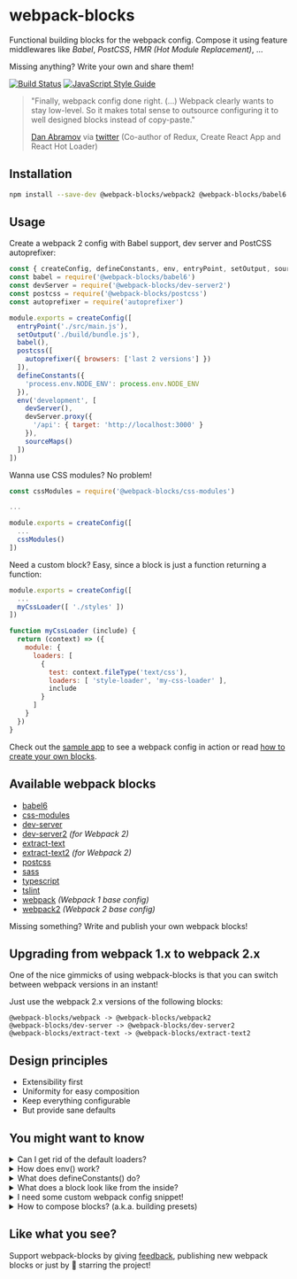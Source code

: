 # webpack-blocks

Functional building blocks for the webpack config. Compose it using feature middlewares like *Babel*, *PostCSS*, *HMR&nbsp;(Hot&nbsp;Module&nbsp;Replacement)*, …

Missing anything? Write your own and share them!

[![Build Status](https://travis-ci.org/andywer/webpack-blocks.svg?branch=master)](https://travis-ci.org/andywer/webpack-blocks)
[![JavaScript Style Guide](https://img.shields.io/badge/code%20style-standard-brightgreen.svg)](http://standardjs.com/)

>"Finally, webpack config done right. (...) Webpack clearly wants to stay low-level. So it makes total sense to outsource configuring it to well designed blocks instead of copy-paste."
>
>[Dan Abramov](https://github.com/gaearon) via [twitter](https://twitter.com/dan_abramov/status/806249934399881216) (Co-author of Redux, Create React App and React Hot Loader)


## Installation

```sh
npm install --save-dev @webpack-blocks/webpack2 @webpack-blocks/babel6 ...
```


## Usage

Create a webpack 2 config with Babel support, dev server and PostCSS autoprefixer:

```js
const { createConfig, defineConstants, env, entryPoint, setOutput, sourceMaps } = require('@webpack-blocks/webpack2')
const babel = require('@webpack-blocks/babel6')
const devServer = require('@webpack-blocks/dev-server2')
const postcss = require('@webpack-blocks/postcss')
const autoprefixer = require('autoprefixer')

module.exports = createConfig([
  entryPoint('./src/main.js'),
  setOutput('./build/bundle.js'),
  babel(),
  postcss([
    autoprefixer({ browsers: ['last 2 versions'] })
  ]),
  defineConstants({
    'process.env.NODE_ENV': process.env.NODE_ENV
  }),
  env('development', [
    devServer(),
    devServer.proxy({
      '/api': { target: 'http://localhost:3000' }
    }),
    sourceMaps()
  ])
])
```

Wanna use CSS modules? No problem!

```js
const cssModules = require('@webpack-blocks/css-modules')

...

module.exports = createConfig([
  ...
  cssModules()
])
```

Need a custom block? Easy, since a block is just a function returning a function:

```js
module.exports = createConfig([
  ...
  myCssLoader([ './styles' ])
])

function myCssLoader (include) {
  return (context) => ({
    module: {
      loaders: [
        {
          test: context.fileType('text/css'),
          loaders: [ 'style-loader', 'my-css-loader' ],
          include
        }
      ]
    }
  })
}
```

Check out the [sample app](./test-app) to see a webpack config in action or read [how to create your own blocks](./docs/BLOCK-CREATION.md).


## Available webpack blocks

- [babel6](./packages/babel6)
- [css-modules](./packages/css-modules)
- [dev-server](./packages/dev-server)
- [dev-server2](./packages/dev-server2) *(for Webpack 2)*
- [extract-text](./packages/extract-text)
- [extract-text2](./packages/extract-text2) *(for Webpack 2)*
- [postcss](./packages/postcss)
- [sass](./packages/sass)
- [typescript](./packages/typescript)
- [tslint](./packages/tslint)
- [webpack](./packages/webpack) *(Webpack 1 base config)*
- [webpack2](./packages/webpack2) *(Webpack 2 base config)*

Missing something? Write and publish your own webpack blocks!


## Upgrading from webpack 1.x to webpack 2.x

One of the nice gimmicks of using webpack-blocks is that you can switch between webpack versions in an instant!

Just use the webpack 2.x versions of the following blocks:

```
@webpack-blocks/webpack -> @webpack-blocks/webpack2
@webpack-blocks/dev-server -> @webpack-blocks/dev-server2
@webpack-blocks/extract-text -> @webpack-blocks/extract-text2
```


## Design principles

- Extensibility first
- Uniformity for easy composition
- Keep everything configurable
- But provide sane defaults


## You might want to know

<details>
<summary>Can I get rid of the default loaders?</summary>

The `createConfig()` function sets some generic default loaders. This should not be a problem. If does happen to be a problem you can also create a "vanilla" configuration (without the defaults) by using `createConfig.vanilla()` instead.
</details>

<details>
<summary>How does env() work?</summary>

You might wonder how `env('development', [ ... ])` works? It just checks the NODE_ENV environment variable and only applies its contained webpack blocks if it matches.

So make sure you set the NODE_ENV accordingly:

```js
// your package.json
"scripts": {
  "build": "NODE_ENV=production webpack --config webpack.config.js",
  "start": "NODE_ENV=development webpack-dev-server --config webpack.config.js"
}
```

If there is no NODE_ENV set then it will just treat NODE_ENV as if it was `development`.
</details>

<details>
<summary>What does defineConstants() do?</summary>

`defineConstants()` is just a small convenience wrapper around webpack's [DefinePlugin](https://webpack.github.io/docs/list-of-plugins.html#defineplugin). It is composable and automatically encodes the values. Use it to replace constants in your code by their values at build time.

So having a `defineConstants({ 'process.env.FOO': 'foo' })` and a `defineConstants({ 'process.env.BAR': 'bar' })` in your config means the resulting webpack config will finally contain a single `new webpack.DefinePlugin({ 'process.env.FOO': '"FOO"', 'process.env.BAR': '"BAR"' })`, thus replacing any occurence of `process.env.FOO` and `process.env.BAR` with the given values.
</details>

<details>
<summary>What does a block look like from the inside?</summary>

A webpack block is *just a function and requires no dependencies at all* (🎉🎉), thus making it easy to write your own blocks and share them with the community.

Take the `babel6` webpack block for instance:

```js
/**
 * @param {object} [options]
 * @param {RegExp|Function|string}  [options.exclude]   Directories to exclude.
 * @return {Function}
 */
function babel (options) {
  const { exclude = /\/node_modules\// } = options || {}

  return (context) => ({
    module: {
      loaders: [
        {
          // we use a `MIME type => RegExp` abstraction here in order to have consistent regexs
          test: context.fileType('application/javascript'),
          exclude: Array.isArray(exclude) ? exclude : [ exclude ],
          loaders: [ 'babel-loader?cacheDirectory' ]
        }
      ]
    }
  })
}
```

Add a README and a package.json and you are ready to ship.

For more details see [How to write a block](./docs/BLOCK-CREATION.md).
</details>

<details>
<summary>I need some custom webpack config snippet!</summary>

No problem. If you don't want to write your own webpack block you can just use `customConfig()`:

```js
const path = require('path')
const HtmlWebpackPlugin = require('html-webpack-plugin')
const { addPlugins, customConfig } = require('@webpack-blocks/webpack2')

...

module.exports = createConfig([
  ...
  addPlugins([
    // Add a custom webpack plugin
    new HtmlWebpackPlugin({
      inject: true,
      template: './index.html'
    })
  ]),
  customConfig({
    // Add some custom webpack config snippet
    resolve: {
      extensions: [ '.js', '.es6' ]
    }
  })
])
```

The object you pass to `customConfig()` will be merged into the webpack config using
[webpack-merge](https://github.com/survivejs/webpack-merge) like any other webpack
block's partial config.
</details>

<details>
<summary>How to compose blocks? (a.k.a. building presets)</summary>

Got some projects with a similar, yet not identical webpack configuration? Seems like you could use a preset:

```js
const { createConfig, env, group } = require('@webpack-blocks/webpack2')
const babel = require('@webpack-blocks/babel6')
const devServer = require('@webpack-blocks/dev-server2')

function myPreset (proxyConfig) {
  return group([
    babel(),
    env('development', [
      devServer(),
      devServer.proxy(proxyConfig)
    ])
  ])
}

module.exports = createConfig([
  myPreset({
    '/api': { target: 'http://localhost:3000' }
  }),
  ...   // add more blocks here
])
```

The key feature is the `group()` method which takes a set of blocks and returns a new block that combines all their functionality.
</details>


## Like what you see?

Support webpack-blocks by giving [feedback](https://github.com/andywer/webpack-blocks/issues), publishing new webpack blocks or just by 🌟 starring the project!
